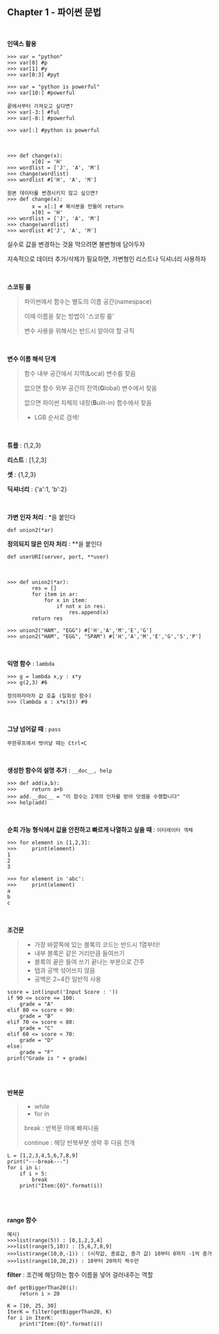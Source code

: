 ## Chapter 1 - 파이썬 문법

<br/>

**인덱스 활용**

```
>>> var = "python"
>>> var[0] #p
>>> var[1] #y
>>> var[0:3] #pyt

>>> var = "python is powerful"
>>> var[10:] #powerful

끝에서부터 가져오고 싶다면?
>>> var[-3:] #ful
>>> var[-8:] #powerful

>>> var[:] #python is powerful
```

<br/>

```
>>> def change(x):
		x[0] = 'H'
>>> wordlist = ['J', 'A', 'M']
>>> change(wordlist)
>>> wordlist #['H', 'A', 'M']

원본 데이터를 변경시키지 않고 싶으면?
>>> def change(x):
		x = x[:] # 복사본을 만들어 return
		x[0] = 'H'
>>> wordlist = ['J', 'A', 'M']
>>> change(wordlist)
>>> wordlist #['J', 'A', 'M']
```

실수로 값을 변경하는 것을 막으려면 불변형에 담아두자

지속적으로 데이터 추가/삭제가 필요하면, 가변형인 리스트나 딕셔너리 사용하자

<br/>

**스코핑 룰**

> 파이썬에서 함수는 별도의 이름 공간(namespace)
>
> 이때 이름을 찾는 방법이 '스코핑 룰'
>
> 변수 사용을 위해서는 반드시 알아야 할 규칙

<br/>

**변수 이름 해석 단계**

> 함수 내부 공간에서 지역(**L**ocal) 변수를 찾음
>
> 없으면 함수 외부 공간의 전역(**G**lobal) 변수에서 찾음
>
> 없으면 파이썬 자체의 내장(**B**uilt-in) 함수에서 찾음
>
> - LGB 순서로 검색!

<br/>

**튜플** : (1,2,3)

**리스트** : [1,2,3]

**셋** : {1,2,3}

**딕셔너리** : {'a':1, 'b':2}

<br/>

**가변 인자 처리** : *을 붙인다

`def union2(*ar)`

**정의되지 않은 인자 처리** : **을 붙인다

`def userURI(server, port, **user)`

<br/>

```
>>> def union2(*ar):
		res = []
		for item in ar:
			for x in item:
				if not x in res:
					res.append(x)
		return res

>>> union2("HAM", "EGG") #['H','A','M','E','G']
>>> union2("HAM", "EGG", "SPAM") #['H','A','M','E','G','S','P']
```

<br/>

**익명 함수** : `lambda`

```
>>> g = lambda x,y : x*y
>>> g(2,3) #6

정의하자마자 값 호출 (일회성 함수)
>>> (lambda x : x*x(3)) #9
```

<br/>

**그냥 넘어갈 때** : `pass`

```
무한루프에서 벗어날 때는 Ctrl+C
```

<br/>

**생성한 함수의 설명 추가** : `__doc__, help`

```
>>> def add(a,b):
>>> 	return a+b
>>> add.__doc__ = "이 함수는 2개의 인자를 받아 덧셈을 수행합니다"
>>> help(add)
```

<br/>

**순회 가능 형식에서 값을 안전하고 빠르게 나열하고 싶을 때** : `이터레이터 객체`

```
>>> for element in [1,2,3]:
>>> 	print(element)
1
2
3

>>> for element in 'abc':
>>> 	print(element)
a
b
c
```

<br/>



**조건문**

> - 가장 바깥쪽에 있는 블록의 코드는 반드시 1열부터!
> - 내부 블록은 같은 거리만큼 들여쓰기
> - 블록의 끝은 들여 쓰기 끝나는 부분으로 간주
> - 탭과 공백 섞어쓰지 않음
> - 공백은 2~4칸 일반적 사용

```
score = int(input('Input Score : '))
if 90 <= score <= 100:
	grade = "A"
elif 80 <= score < 90:
	grade = "B"
elif 70 <= score < 80:
	grade = "C"
elif 60 <= score < 70:
	grade = "D"
else:
	grade = "F"
print("Grade is " + grade)
```

<br/>

<br/>

**반복문**

> - while
> - for in
>
> break : 반복문 아예 빠져나옴
>
> continue : 해당 반복부분 생략 후 다음 전개

```
L = [1,2,3,4,5,6,7,8,9]
print("---break---")
for i in L:
    if i > 5:
        break
    print("Item:{0}".format(i))
```

<br/>

<br/>

**range 함수**

```
예시)
>>>list(range(5)) : [0,1,2,3,4]
>>>list(range(5,10)) : [5,6,7,8,9]
>>>list(range(10,0,-1)) : (시작값, 종료값, 증가 값) 10부터 0까지 -1씩 증가
>>>list(range(10,20,2)) : 10부터 20까지 짝수만
```

**filter** : 조건에 해당하는 함수 이름을 넣어 걸러내주는 역할

```
def getBiggerThan20(i):
    return i > 20

K = [10, 25, 30]
IterK = filter(getBiggerThan20, K)
for i in IterK:
    print("Item:{0}".format(i))
```

